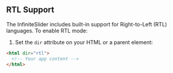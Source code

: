 ## RTL Support

The InfiniteSlider includes built-in support for Right-to-Left (RTL) languages. To enable RTL mode:

1. Set the `dir` attribute on your HTML or a parent element:

```html
<html dir="rtl">
  <!-- Your app content -->
</html>